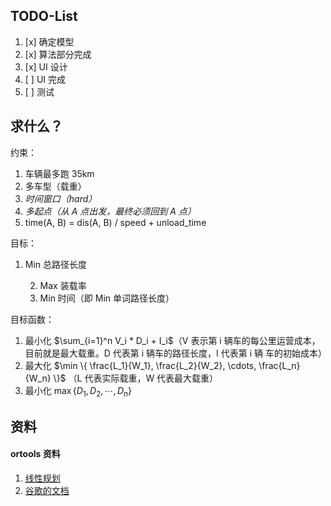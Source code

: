 ## TODO-List

1. [x] 确定模型
2. [x] 算法部分完成
3. [x] UI 设计
4. [ ] UI 完成
5. [ ] 测试





## 求什么？

约束：

1. 车辆最多跑 35km
2. 多车型（载重）
3. *时间窗口（hard）*
4. *多起点（从 A 点出发，最终必须回到 A 点）*
5. time(A, B) = dis(A, B) / speed + unload_time

目标：

1. Min 总路径长度

 	2. Max 装载率
 	3. Min 时间（即 Min 单词路径长度）

目标函数：

1. 最小化 $\sum_{i=1}^n V_i * D_i + I_i$（V 表示第 i 辆车的每公里运营成本，目前就是最大载重。D 代表第 i 辆车的路径长度，I 代表第 i 辆 车的初始成本）
2. 最大化 $\min \{ \frac{L_1}{W_1}, \frac{L_2}{W_2}, \cdots, \frac{L_n}{W_n} \}$ （L 代表实际载重，W 代表最大载重）
3. 最小化 $\max \{ D_1, D_2, \cdots, D_n \}$





## 资料

#### ortools 资料

1. [线性规划](https://zhuanlan.zhihu.com/p/55496624)
2. [谷歌的文档](https://developers.google.com/optimization/routing)



​	